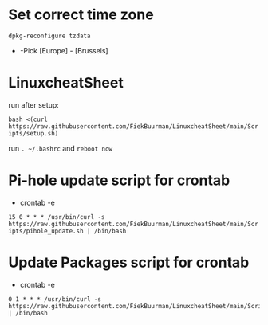  # Set correct time zone
```
dpkg-reconfigure tzdata 
```
 
  - -Pick [Europe] - [Brussels]

# LinuxcheatSheet

run after setup:

```bash <(curl https://raw.githubusercontent.com/FiekBuurman/LinuxcheatSheet/main/Scripts/setup.sh)```

run ``. ~/.bashrc``
and `` reboot now ``


# Pi-hole update script for crontab

 - crontab -e

  ``` 15 0 * * * /usr/bin/curl -s https://raw.githubusercontent.com/FiekBuurman/LinuxcheatSheet/main/Scripts/pihole_update.sh | /bin/bash ```

# Update Packages script for crontab

 - crontab -e

  ``` 
  0 1 * * * /usr/bin/curl -s https://raw.githubusercontent.com/FiekBuurman/LinuxcheatSheet/main/Scripts/update_packages.sh | /bin/bash 
  ```
